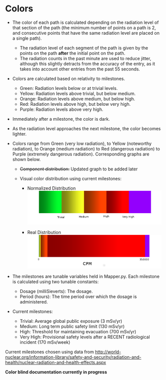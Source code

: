 # Colors

- The color of each path is calculated depending on the radiation level of that section of the path (the minimum number of points on a path is 2, and consecutive points that have the same radiation level are placed on a single path).
	* The radiation level of each segment of the path is given by the points on the path **after** the initial point on the path.
	* The radiation counts in the past minute are used to reduce jitter, although this slightly detracts from the accuracy of the entry, as it takes into account other entries from the past 55 seconds.
- Colors are calculated based on relativity to milestones.
	* Green:	Radiation levels below or at trivial levels.
	* Yellow:	Radiation levels above trivial, but below medium.
	* Orange:	Radiation levels above medium, but below high.
	* Red:		Radiation levels above high, but below very high.
	* Purple:	Radiation levels above very high.
- Immediately after a milestone, the color is dark.
- As the radiation level approaches the next milestone, the color becomes lighter.
- Colors range from Green (very low radiation), to Yellow (noteworthy radiation), to Orange (medium radiation) to Red (dangerous radiation) to Purple (extremely dangerous radiation). Corresponding graphs are shown below.

	* ~~Component distribution:~~ Updated graph to be added later


	* Visual color distribution using current milestones: 
		- Normalized Distribution
![alt-text](https://github.com/Yash3667/GeigerToKML/blob/master/Documentation/NormalizedDistribution.png "Normalized Distribution")

		- Real Distribution
![alt-text](https://github.com/Yash3667/GeigerToKML/blob/master/Documentation/RealDistribution.png "Real Distribution")


- The milestones are tunable variables held in Mapper.py. Each milestone is calculated using two tunable constants: 
	* Dosage (milliSieverts): The dosage.
	* Period (hours): The time period over which the dosage is administered.
- Current milestones:
	* Trivial: Average global public exposure (3 mSv/yr)
	* Medium: Long term public safety limit (130 mSv/yr)
	* High: Threshold for maintaining evacuation (700 mSv/yr)
	* Very High: Provisional safety levels after a RECENT radiological incident (170 mSv/week)


Current milestones chosen using data from http://world-nuclear.org/information-library/safety-and-security/radiation-and-health/nuclear-radiation-and-health-effects.aspx







__Color blind documentation currently in progress__
